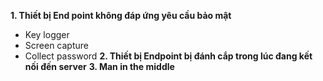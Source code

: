 **1. Thiết bị End point không đáp ứng yêu cầu bảo mật**
- Key logger
- Screen capture
- Collect password
**2. Thiết bị Endpoint bị đánh cắp trong lúc đang kết nối đến server**
**3. Man in the middle**
